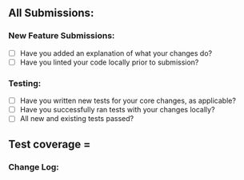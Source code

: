 ## All Submissions:

### New Feature Submissions:
* [ ] Have you added an explanation of what your changes do?
* [ ] Have you linted your code locally prior to submission?

### Testing:
* [ ] Have you written new tests for your core changes, as applicable?
* [ ] Have you successfully ran tests with your changes locally?
* [ ] All new and existing tests passed?

**Test coverage** =
--------------------------------------------------------------------------------
### Change Log:
